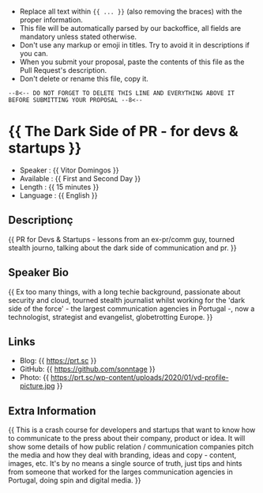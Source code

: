 * Replace all text within `{{ ... }}` (also removing the braces) with the proper information.
* This file will be automatically parsed by our backoffice, all fields are mandatory unless stated otherwise.
* Don't use any markup or emoji in titles. Try to avoid it in descriptions if you can.
* When you submit your proposal, paste the contents of this file as the Pull Request's description.
* Don't delete or rename this file, copy it.

`--8<-- DO NOT FORGET TO DELETE THIS LINE AND EVERYTHING ABOVE IT BEFORE SUBMITTING YOUR PROPOSAL --8<--`

{{ The Dark Side of PR - for devs & startups }}
=================================================

* Speaker   : {{ Vitor Domingos }}
* Available : {{ First and Second Day }}
* Length    : {{ 15 minutes }}
* Language  : {{ English }}

Descriptionç
-----------

{{ PR for Devs & Startups - lessons from an ex-pr/comm guy, tourned stealth journo, talking about the dark side of communication and pr. }}

Speaker Bio
-----------

{{ Ex too many things, with a long techie background, passionate about security and cloud, tourned stealth journalist whilst working for the 'dark side of the force' - the largest communication agencies in Portugal -, now a technologist, strategist and evangelist, globetrotting Europe. }}

Links
-----

* Blog: {{ https://prt.sc }}
* GitHub: {{ https://github.com/sonntage }}
* Photo: {{ https://prt.sc/wp-content/uploads/2020/01/vd-profile-picture.jpg }}

Extra Information
-----------------

{{ This is a crash course for developers and startups that want to know how to communicate to the press about their company, product or idea. It will show some details of how public relation / communication companies pitch the media and how they deal with branding, ideas and copy - content, images, etc. It's by no means a single source of truth, just tips and hints from someone that worked for the larges communication agencies in Portugal, doing spin and digital media. }}
